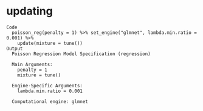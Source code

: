 # updating

    Code
      poisson_reg(penalty = 1) %>% set_engine("glmnet", lambda.min.ratio = 0.001) %>%
        update(mixture = tune())
    Output
      Poisson Regression Model Specification (regression)
      
      Main Arguments:
        penalty = 1
        mixture = tune()
      
      Engine-Specific Arguments:
        lambda.min.ratio = 0.001
      
      Computational engine: glmnet 
      

